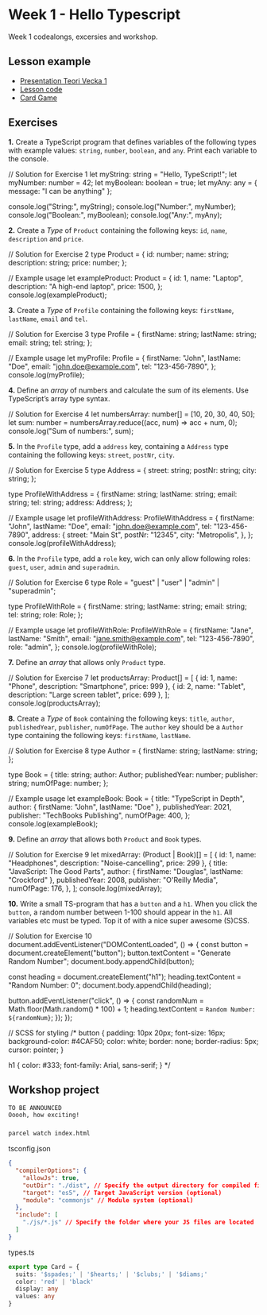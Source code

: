 # Week 1 - Hello Typescript

Week 1 codealongs, excersies and workshop.

## Lesson example

- [Presentation Teori Vecka 1](https://docs.google.com/presentation/d/196_YOu_yrTxDcgs9t7szT6vj-2qPI0fs4Y3I0zWEbCk/edit?usp=sharing)
- [Lesson code](./lesson-code/)
- [Card Game](./card-game/)

## Exercises

**1.** Create a TypeScript program that defines variables of the following types with example values: `string`, `number`, `boolean`, and `any`. Print each variable to the console.

// Solution for Exercise 1
let myString: string = "Hello, TypeScript!";
let myNumber: number = 42;
let myBoolean: boolean = true;
let myAny: any = { message: "I can be anything" };

console.log("String:", myString);
console.log("Number:", myNumber);
console.log("Boolean:", myBoolean);
console.log("Any:", myAny);

**2.** Create a _Type_ of `Product` containing the following keys: `id`, `name`, `description` and `price`.

// Solution for Exercise 2
type Product = {
id: number;
name: string;
description: string;
price: number;
};

// Example usage
let exampleProduct: Product = {
id: 1,
name: "Laptop",
description: "A high-end laptop",
price: 1500,
};
console.log(exampleProduct);

**3.** Create a _Type_ of `Profile` containing the following keys: `firstName`, `lastName`, `email` and `tel`.

// Solution for Exercise 3
type Profile = {
firstName: string;
lastName: string;
email: string;
tel: string;
};

// Example usage
let myProfile: Profile = {
firstName: "John",
lastName: "Doe",
email: "john.doe@example.com",
tel: "123-456-7890",
};
console.log(myProfile);

**4.** Define an _array_ of numbers and calculate the sum of its elements. Use TypeScript’s array type syntax.

// Solution for Exercise 4
let numbersArray: number[] = [10, 20, 30, 40, 50];
let sum: number = numbersArray.reduce((acc, num) => acc + num, 0);
console.log("Sum of numbers:", sum);

**5.** In the `Profile` type, add a `address` key, containing a `Address` type containing the following keys: `street`, `postNr`, `city`.

// Solution for Exercise 5
type Address = {
street: string;
postNr: string;
city: string;
};

type ProfileWithAddress = {
firstName: string;
lastName: string;
email: string;
tel: string;
address: Address;
};

// Example usage
let profileWithAddress: ProfileWithAddress = {
firstName: "John",
lastName: "Doe",
email: "john.doe@example.com",
tel: "123-456-7890",
address: {
street: "Main St",
postNr: "12345",
city: "Metropolis",
},
};
console.log(profileWithAddress);

**6.** In the `Profile` type, add a `role` key, wich can only allow following roles: `guest`, `user`, `admin` and `superadmin`.

// Solution for Exercise 6
type Role = "guest" | "user" | "admin" | "superadmin";

type ProfileWithRole = {
firstName: string;
lastName: string;
email: string;
tel: string;
role: Role;
};

// Example usage
let profileWithRole: ProfileWithRole = {
firstName: "Jane",
lastName: "Smith",
email: "jane.smith@example.com",
tel: "123-456-7890",
role: "admin",
};
console.log(profileWithRole);

**7.** Define an _array_ that allows only `Product` type.

// Solution for Exercise 7
let productsArray: Product[] = [
{ id: 1, name: "Phone", description: "Smartphone", price: 999 },
{ id: 2, name: "Tablet", description: "Large screen tablet", price: 699 },
];
console.log(productsArray);

**8.** Create a _Type_ of `Book` containing the following keys: `title`, `author`, `publishedYear`, `publisher`, `numOfPage`. The `author` key should be a `Author` type containing the following keys: `firstName`, `lastName`.

// Solution for Exercise 8
type Author = {
firstName: string;
lastName: string;
};

type Book = {
title: string;
author: Author;
publishedYear: number;
publisher: string;
numOfPage: number;
};

// Example usage
let exampleBook: Book = {
title: "TypeScript in Depth",
author: { firstName: "John", lastName: "Doe" },
publishedYear: 2021,
publisher: "TechBooks Publishing",
numOfPage: 400,
};
console.log(exampleBook);

**9.** Define an _array_ that allows both `Product` and `Book` types.

// Solution for Exercise 9
let mixedArray: (Product | Book)[] = [
{ id: 1, name: "Headphones", description: "Noise-cancelling", price: 299 },
{
title: "JavaScript: The Good Parts",
author: { firstName: "Douglas", lastName: "Crockford" },
publishedYear: 2008,
publisher: "O'Reilly Media",
numOfPage: 176,
},
];
console.log(mixedArray);

**10.** Write a small TS-program that has a `button` and a `h1`. When you click the `button`, a random number between 1-100 should appear in the `h1`. All variables etc must be typed. Top it of with a nice super awesome (S)CSS.

// Solution for Exercise 10
document.addEventListener("DOMContentLoaded", () => {
const button = document.createElement("button");
button.textContent = "Generate Random Number";
document.body.appendChild(button);

const heading = document.createElement("h1");
heading.textContent = "Random Number: 0";
document.body.appendChild(heading);

button.addEventListener("click", () => {
const randomNum = Math.floor(Math.random() \* 100) + 1;
heading.textContent = `Random Number: ${randomNum}`;
});
});

// SCSS for styling
/\*
button {
padding: 10px 20px;
font-size: 16px;
background-color: #4CAF50;
color: white;
border: none;
border-radius: 5px;
cursor: pointer;
}

h1 {
color: #333;
font-family: Arial, sans-serif;
}
\*/

## Workshop project

```
TO BE ANNOUNCED
Ooooh, how exciting!
```

###

```sh
parcel watch index.html
```

tsconfig.json

```json
{
  "compilerOptions": {
    "allowJs": true,
    "outDir": "./dist", // Specify the output directory for compiled files (optional)
    "target": "es5", // Target JavaScript version (optional)
    "module": "commonjs" // Module system (optional)
  },
  "include": [
    "./js/*.js" // Specify the folder where your JS files are located
  ]
}
```

types.ts

```ts
export type Card = {
  suits: '$spades;' | '$hearts;' | '$clubs;' | '$diams;'
  color: 'red' | 'black'
  display: any
  values: any
}
```
